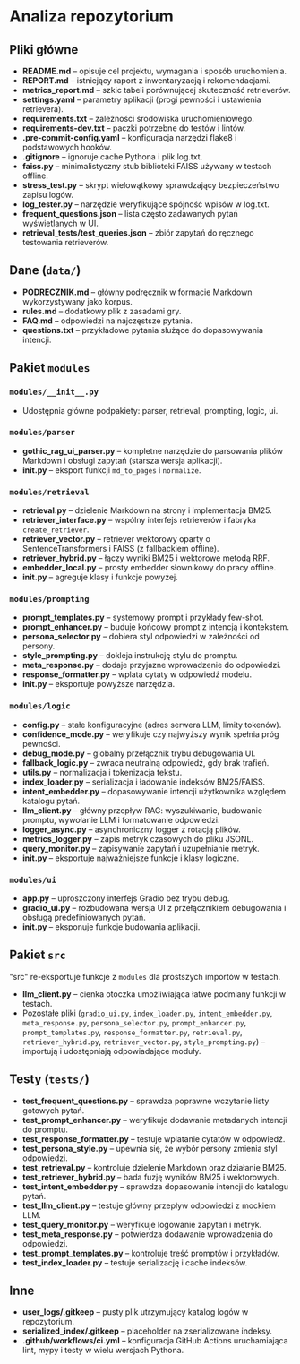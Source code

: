 # Analiza repozytorium

## Pliki główne
- **README.md** – opisuje cel projektu, wymagania i sposób uruchomienia.
- **REPORT.md** – istniejący raport z inwentaryzacją i rekomendacjami.
- **metrics_report.md** – szkic tabeli porównującej skuteczność retrieverów.
- **settings.yaml** – parametry aplikacji (progi pewności i ustawienia retrievera).
- **requirements.txt** – zależności środowiska uruchomieniowego.
- **requirements-dev.txt** – paczki potrzebne do testów i lintów.
- **.pre-commit-config.yaml** – konfiguracja narzędzi flake8 i podstawowych hooków.
- **.gitignore** – ignoruje cache Pythona i plik log.txt.
- **faiss.py** – minimalistyczny stub biblioteki FAISS używany w testach offline.
- **stress_test.py** – skrypt wielowątkowy sprawdzający bezpieczeństwo zapisu logów.
- **log_tester.py** – narzędzie weryfikujące spójność wpisów w log.txt.
- **frequent_questions.json** – lista często zadawanych pytań wyświetlanych w UI.
- **retrieval_tests/test_queries.json** – zbiór zapytań do ręcznego testowania retrieverów.

## Dane (`data/`)
- **PODRECZNIK.md** – główny podręcznik w formacie Markdown wykorzystywany jako korpus.
- **rules.md** – dodatkowy plik z zasadami gry.
- **FAQ.md** – odpowiedzi na najczęstsze pytania.
- **questions.txt** – przykładowe pytania służące do dopasowywania intencji.

## Pakiet `modules`
### `modules/__init__.py`
- Udostępnia główne podpakiety: parser, retrieval, prompting, logic, ui.

### `modules/parser`
- **gothic_rag_ui_parser.py** – kompletne narzędzie do parsowania plików Markdown i obsługi zapytań (starsza wersja aplikacji).
- **__init__.py** – eksport funkcji `md_to_pages` i `normalize`.

### `modules/retrieval`
- **retrieval.py** – dzielenie Markdown na strony i implementacja BM25.
- **retriever_interface.py** – wspólny interfejs retrieverów i fabryka `create_retriever`.
- **retriever_vector.py** – retriever wektorowy oparty o SentenceTransformers i FAISS (z fallbackiem offline).
- **retriever_hybrid.py** – łączy wyniki BM25 i wektorowe metodą RRF.
- **embedder_local.py** – prosty embedder słownikowy do pracy offline.
- **__init__.py** – agreguje klasy i funkcje powyżej.

### `modules/prompting`
- **prompt_templates.py** – systemowy prompt i przykłady few-shot.
- **prompt_enhancer.py** – buduje końcowy prompt z intencją i kontekstem.
- **persona_selector.py** – dobiera styl odpowiedzi w zależności od persony.
- **style_prompting.py** – dokleja instrukcję stylu do promptu.
- **meta_response.py** – dodaje przyjazne wprowadzenie do odpowiedzi.
- **response_formatter.py** – wplata cytaty w odpowiedź modelu.
- **__init__.py** – eksportuje powyższe narzędzia.

### `modules/logic`
- **config.py** – stałe konfiguracyjne (adres serwera LLM, limity tokenów).
- **confidence_mode.py** – weryfikuje czy najwyższy wynik spełnia próg pewności.
- **debug_mode.py** – globalny przełącznik trybu debugowania UI.
- **fallback_logic.py** – zwraca neutralną odpowiedź, gdy brak trafień.
- **utils.py** – normalizacja i tokenizacja tekstu.
- **index_loader.py** – serializacja i ładowanie indeksów BM25/FAISS.
- **intent_embedder.py** – dopasowywanie intencji użytkownika względem katalogu pytań.
- **llm_client.py** – główny przepływ RAG: wyszukiwanie, budowanie promptu, wywołanie LLM i formatowanie odpowiedzi.
- **logger_async.py** – asynchroniczny logger z rotacją plików.
- **metrics_logger.py** – zapis metryk czasowych do pliku JSONL.
- **query_monitor.py** – zapisywanie zapytań i uzupełnianie metryk.
- **__init__.py** – eksportuje najważniejsze funkcje i klasy logiczne.

### `modules/ui`
- **app.py** – uproszczony interfejs Gradio bez trybu debug.
- **gradio_ui.py** – rozbudowana wersja UI z przełącznikiem debugowania i obsługą predefiniowanych pytań.
- **__init__.py** – eksponuje funkcje budowania aplikacji.

## Pakiet `src`
"src" re-eksportuje funkcje z `modules` dla prostszych importów w testach.
- **llm_client.py** – cienka otoczka umożliwiająca łatwe podmiany funkcji w testach.
- Pozostałe pliki (`gradio_ui.py`, `index_loader.py`, `intent_embedder.py`, `meta_response.py`, `persona_selector.py`, `prompt_enhancer.py`, `prompt_templates.py`, `response_formatter.py`, `retrieval.py`, `retriever_hybrid.py`, `retriever_vector.py`, `style_prompting.py`) – importują i udostępniają odpowiadające moduły.

## Testy (`tests/`)
- **test_frequent_questions.py** – sprawdza poprawne wczytanie listy gotowych pytań.
- **test_prompt_enhancer.py** – weryfikuje dodawanie metadanych intencji do promptu.
- **test_response_formatter.py** – testuje wplatanie cytatów w odpowiedź.
- **test_persona_style.py** – upewnia się, że wybór persony zmienia styl odpowiedzi.
- **test_retrieval.py** – kontroluje dzielenie Markdown oraz działanie BM25.
- **test_retriever_hybrid.py** – bada fuzję wyników BM25 i wektorowych.
- **test_intent_embedder.py** – sprawdza dopasowanie intencji do katalogu pytań.
- **test_llm_client.py** – testuje główny przepływ odpowiedzi z mockiem LLM.
- **test_query_monitor.py** – weryfikuje logowanie zapytań i metryk.
- **test_meta_response.py** – potwierdza dodawanie wprowadzenia do odpowiedzi.
- **test_prompt_templates.py** – kontroluje treść promptów i przykładów.
- **test_index_loader.py** – testuje serializację i cache indeksów.

## Inne
- **user_logs/.gitkeep** – pusty plik utrzymujący katalog logów w repozytorium.
- **serialized_index/.gitkeep** – placeholder na zserializowane indeksy.
- **.github/workflows/ci.yml** – konfiguracja GitHub Actions uruchamiająca lint, mypy i testy w wielu wersjach Pythona.
